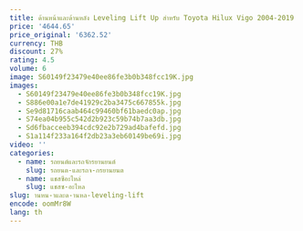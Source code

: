 ```yaml
---
title: ด้านหน้าและด้านหลัง Leveling Lift Up สำหรับ Toyota Hilux Vigo 2004-2019 Lift Spacers Coil Strut Shocks ฤดูใบไม้ผลิยก
price: '4644.65'
price_original: '6362.52'
currency: THB
discount: 27%
rating: 4.5
volume: 6
image: S60149f23479e40ee86fe3b0b348fcc19K.jpg
images:
  - S60149f23479e40ee86fe3b0b348fcc19K.jpg
  - S886e00a1e7de41929c2ba3475c667855k.jpg
  - Se9d81716caab464c99460bf61baedc0ap.jpg
  - S74ea04b955c542d2b923c59b74b7aa3db.jpg
  - Sd6fbacceeb394cdc92e2b729ad4bafefd.jpg
  - S1a114f233a164f2db23a3eb60149be69i.jpg
video: ''
categories:
  - name: รถยนต์และรถจักรยานยนต์
    slug: รถยนต-และรถจ-กรยานยนต
  - name: แชสซีอะไหล่
    slug: แชสซ-อะไหล
slug: านหน-าและด-านหล-leveling-lift
encode: oomMr8W
lang: th
---
```

  